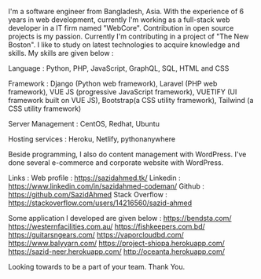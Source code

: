 I'm a software engineer from Bangladesh, Asia. With the experience of 6 years in web development, currently I'm working as a full-stack web developer in a IT firm named "WebCore". Contribution in open source projects is my passion. Currently I'm contributing in a project of "The New Boston". I like to study on latest technologies to acquire knowledge and skills.  My skills are given below :

Language : Python, PHP, JavaScript, GraphQL, SQL, HTML and CSS

Framework : 
Django (Python web framework), 
Laravel (PHP web framework),
VUE JS (progressive JavaScript framework),
VUETIFY (UI framework built on VUE JS),
Bootstrap(a CSS utility framework), 
Tailwind (a CSS utility framework)

Server Management : CentOS, Redhat, Ubuntu

Hosting services : Heroku, Netlify, pythonanywhere

Beside programming, I also do content management with WordPress. I've done several e-commerce and corporate website with WordPress.

Links : 
Web profile : https://sazidahmed.tk/
Linkedin : https://www.linkedin.com/in/sazidahmed-codeman/
Github :  https://github.com/SazidAhmed
Stack Overflow : https://stackoverflow.com/users/14216560/sazid-ahmed

Some application I developed are given below :
https://bendsta.com/
https://westernfacilities.com.au/
https://fishkeepers.com.bd/
https://guitarsngears.com/
https://vaporcloudbd.com/
https://www.balyyarn.com/
https://project-shiopa.herokuapp.com/
https://sazid-neer.herokuapp.com/
http://oceanta.herokuapp.com/

 Looking towards to be a part of your team.
Thank You.

